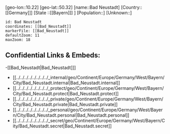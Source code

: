 ﻿---
location: [50.32,10.22]
mapzoom: [7,12] 
mapmarker: city 
type: City
tags:
- geo/City


SpocWebEntityId: 28969
isDeleted: false
confidential: public

---
[geo-lon::10.22]
[geo-lat::50.32]
[name::Bad Neustadt]
[Country::[[Germany]]]
[State ::[[Bayern]]] ]
[Population::]
[Unknown::]


```leaflet
id: Bad Neustadt
coordinates: [[Bad_Neustadt]]
markerFile: [[Bad_Neustadt]]
defaultZoom: 11 
maxZoom: 18
```


## Confidential Links & Embeds: 
-[[Bad_Neustadt|Bad_Neustadt]]] 
- [[../../../../../../../../_internal/geo/Continent/Europe/Germany/West/Bayern/City/Bad_Neustadt.internal|Bad_Neustadt.internal]] 
- [[../../../../../../../../_protect/geo/Continent/Europe/Germany/West/Bayern/City/Bad_Neustadt.protect|Bad_Neustadt.protect]] 
- [[../../../../../../../../_private/geo/Continent/Europe/Germany/West/Bayern/City/Bad_Neustadt.private|Bad_Neustadt.private]] 
- [[../../../../../../../../_personal/geo/Continent/Europe/Germany/West/Bayern/City/Bad_Neustadt.personal|Bad_Neustadt.personal]] 
- [[../../../../../../../../_secret/geo/Continent/Europe/Germany/West/Bayern/City/Bad_Neustadt.secret|Bad_Neustadt.secret]] 
